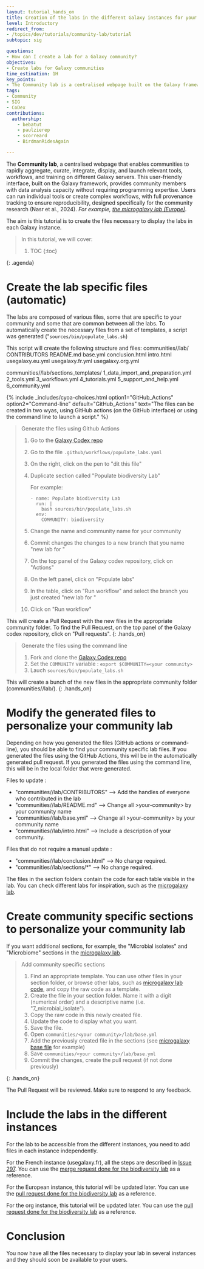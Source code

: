 ```yaml
---
layout: tutorial_hands_on
title: Creation of the labs in the different Galaxy instances for your community
level: Introductory
redirect_from:
- /topics/dev/tutorials/community-lab/tutorial
subtopic: sig

questions:
- How can I create a lab for a Galaxy community?
objectives:
- Create labs for Galaxy communities
time_estimation: 1H
key_points:
- The Community lab is a centralised webpage built on the Galaxy framework that enables communities to use specific tools, workflows and tutorials on different Galaxy servers.
tags:
- Community
- SIG
- CoDex
contributions:
  authorship:
    - bebatut
    - paulzierep
    - scorreard
    - BirdmanRidesAgain

---
```


The **Community lab**, a centralised webpage that enables communities to rapidly aggregate, curate, integrate, display, and launch relevant tools, workflows, and training on different Galaxy servers. This user-friendly interface, built on the Galaxy framework, provides community members with data analysis capacity without requiring programming expertise. Users can run individual tools or create complex workflows, with full provenance tracking to ensure reproducibility, designed specifically for the community research (Nasr et al., 2024).
  *For example, [the microgalaxy lab (Europe)](https://microbiology.usegalaxy.eu/).*


The aim is this tutorial is to create the files necessary to display the labs in each Galaxy instance.

> <agenda-title></agenda-title>
>
> In this tutorial, we will cover:
>
> 1. TOC
> {:toc}
>
{: .agenda}

# Create the lab specific files (automatic)

The labs are composed of various files, some that are specific to your community and some that are common between all the labs. To automatically create the necessary files from a set of templates, a script was generated ("`sources/bin/populate_labs.sh`)

This script will create the following structure and files:
communities/<your community>/lab/
    CONTRIBUTORS
    README.md
    base.yml
    conclusion.html
    intro.html
    usegalaxy.eu.yml
    usegalaxy.fr.yml
    usegalaxy.org.yml

communities/<your community>/lab/sections_templates/
        1_data_import_and_preparation.yml
        2_tools.yml
        3_workflows.yml
        4_tutorials.yml
        5_support_and_help.yml
        6_community.yml

{% include _includes/cyoa-choices.html option1="GitHub_Actions" option2="Command-line" default="GitHub_Actions"
       text="The files can be created in two wyas, using GitHub actions (on the GitHub interface) or using the command line to launch a script." %}

<div class="GitHub_Actions" markdown="1">

> <hands-on-title>Generate the files using Github Actions</hands-on-title>
>
> 1. Go to the [Galaxy Codex repo](https://github.com/galaxyproject/galaxy_codex)
> 2. Go to the file `.github/workflows/populate_labs.yaml`
> 3. On the right, click on the pen to "dit this file"
> 4. Duplicate section called "Populate biodiversity Lab"
>
>    For example:
>    ```
>    - name: Populate biodiversity Lab
>      run: | 
>        bash sources/bin/populate_labs.sh
>      env: 
>        COMMUNITY: biodiversity
>    ```
> 5. Change the name and community name for your community
> 6. Commit changes the changes to a new branch that you name "new lab for <Community-name>"
> 7. On the top panel of the Galaxy codex repository, click on "Actions"
> 8. On the left panel, click on "Populate labs"
> 9. In the table, click on "Run workflow" and select the branch you just created "new lab for <Community-name>"
> 10. Click on "Run workflow"

This will create a Pull Request with the new files in the appropriate community folder. To find the Pull Request, on the top panel of the Galaxy codex repository, click on "Pull requests".
{: .hands_on}

</div>

<div class="Command-line" markdown="1">

> <hands-on-title>Generate the files using the command line</hands-on-title>
>
> 1. Fork and clone the [Galaxy Codex repo](https://github.com/galaxyproject/galaxy_codex)
> 2. Set the `COMMUNITY` variable : `export $COMMUNITY=<your community>`
> 3. Lauch `sources/bin/populate_labs.sh`

This will create a bunch of the new files in the appropriate community folder (communities/<your community>/lab/).
{: .hands_on}

</div>

# Modify the generated files to personalize your community lab

Depending on how you generated the files (GitHub actions or command-line), you should be able to find your community specific lab files.
If you generated the files using the GitHub Actions, this will be in the automatically generated pull request.
If you generated the files using the command line, this will be in the local folder that were generated.

Files to update : 
- "communities/<your community>/lab/CONTRIBUTORS" --> Add the handles of everyone who contributed in the lab
- "communities/<your community>/lab/README.md" --> Change all >your-community> by your community name
- "communities/<your community>/lab/base.yml" --> Change all >your-community> by your community name
- "communities/<your community>/lab/intro.html" --> Include a description of your community.

Files that do not require a manual update : 
- "communities/<your community>/lab/conclusion.html" --> No change required.
- "communities/<your community>/lab/sections/*" --> No change required.

The files in the section folders contain the code for each table visible in the lab.
You can check different labs for inspiration, such as the [microgalaxy lab](https://microbiology.usegalaxy.eu/).

# Create community specific sections to personalize your community lab

If you want additional sections, for example, the "Microbial isolates" and "Microbiome" sections in the [microgalaxy lab](https://microbiology.usegalaxy.eu/).

> <hands-on-title>Add community specific sections</hands-on-title>
> 1. Find an appropriate template. You can use other files in your section folder, or browse other labs, such as [microgalaxy lab code](communities/biodiversity/lab/sections), and copy the raw code as a template.
> 2. Create the file in your section folder. Name it with a digit (numerical order) and a descriptive name (i.e. "7_microbial_isolate").
> 3. Copy the raw code in this newly created file.
> 4. Update the code to display what you want.
> 5. Save the file.
> 6. Open `communities/<your community>/lab/base.yml`
> 7. Add the previously created file in the sections (see [microgalaxy base file](https://github.com/galaxyproject/galaxy_codex/blob/main/communities/biodiversity/lab/base.yml) for example)
> 8. Save `communities/<your community>/lab/base.yml`
> 9. Commit the changes, create the pull request (if not done previously)

{: .hands_on}

The Pull Request will be reviewed. Make sure to respond to any feedback.

# Include the labs in the different instances

For the lab to be accessible from the different instances, you need to add files in each instance independently.

For the French instance (usegalaxy.fr), all the steps are described in [Issue 297](https://gitlab.com/ifb-elixirfr/usegalaxy-fr/infrastructure/-/issues/297).
You can use the [merge request done for the biodiversity lab](https://gitlab.com/ifb-elixirfr/usegalaxy-fr/infrastructure/-/merge_requests/1302) as a reference.

For the European instance, this tutorial will be updated later.
You can use the [pull request done for the biodiversity lab](https://github.com/usegalaxy-eu/infrastructure-playbook/pull/1629) as a reference.


For the org instance, this tutorial will be updated later.
You can use the [pull request done for the biodiversity lab](https://github.com/galaxyproject/usegalaxy-playbook/pull/427) as a reference.


# Conclusion

You now have all the files necessary to display your lab in several instances and they should soon be available to your users.
